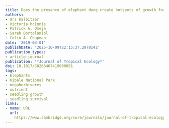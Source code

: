 ```yaml
---
title: Does the presence of elephant dung create hotspots of growth for existing seedlings?
authors:
- Urs Kalbitzer
- Victoria McInnis
- Patrick A. Omeja
- Sarah Bortolamiol
- Colin A. Chapman
date: '2019-03-01'
publishDate: '2025-10-09T22:15:37.297814Z'
publication_types:
- article-journal
publication: '*Journal of Tropical Ecology*'
doi: 10.1017/S0266467419000051
tags:
- Elephants
- Kibale National Park
- megaherbivores
- nutrient
- seedling growth
- seedling survival
links:
- name: URL
  url: 
    https://www.cambridge.org/core/journals/journal-of-tropical-ecology/article/does-the-presence-of-elephant-dung-create-hotspots-of-growth-for-existing-seedlings/7628DF1DD56482DBD8C1420AFB99700A#
---
```

